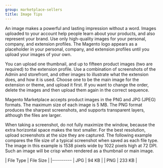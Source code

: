 ```yaml
---
group: marketplace-sellers
title: Image Tips
---
```


An image makes a powerful and lasting impression without a word. Images uploaded to your account help people learn about your products, and also represent your brand. Use only high-quality images for your personal, company, and extension profiles. The Magento logo appears as a placeholder in your personal, company, and extension profiles until you upload your images of your own.

You can upload one thumbnail, and up to fifteen product images (two are required) to the extension profile. Use a combination of screenshots of the Admin and storefront, and other images to illustrate what the extension does, and how it is used. Choose one to be the main image for the extension or theme, and upload it first. If you want to change the order, delete the images and then upload them again in the correct sequence.

Magento Marketplace accepts product images in the PNG and JPG (JPEG) formats. The maximum size of each image is 5 MB. The PNG format produces the sharpest screenshots, and supports transparent layers, although the files are larger.

When taking a screenshot, do not fully maximize the window, because the extra horizontal space makes the text smaller. For the best resolution, upload screenshots at the size they are captured. The following example compares the file size of a typical screenshot when saved as each file type. The image in this example is 1538 pixels wide by 1022 pixels high at 72 DPI. Such an image will be crisp when rendered as a thumbnail or main image.

| File Type | File Size |
|----------
| JPG | 94 KB |
| PNG | 233 KB |
